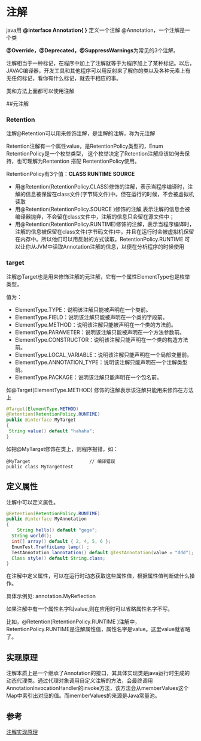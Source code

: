 # 注解

java用  **@interface Annotation{ }** 定义一个注解 @Annotation，一个注解是一个类

**@Override，@Deprecated，@SuppressWarnings**为常见的3个注解。

注解相当于一种标记，在程序中加上了注解就等于为程序加上了某种标记。以后，
JAVAC编译器，开发工具和其他程序可以用反射来了解你的类以及各种元素上有无任何标记，看你有什么标记，就去干相应的事。

类和方法上面都可以使用注解



##元注解

### Retention

注解@Retention可以用来修饰注解，是注解的注解，称为元注解

Retention注解有一个属性value，是RetentionPolicy类型的，Enum RetentionPolicy是一个枚举类型，
这个枚举决定了Retention注解应该如何去保持，也可理解为Rentention 搭配 RententionPolicy使用。

RetentionPolicy有3个值：**CLASS  RUNTIME   SOURCE**

- 用@Retention(RetentionPolicy.CLASS)修饰的注解，表示当程序编译时，注解的信息被保留在class文件(字节码文件)中。但在运行的时候，不会被虚拟机读取
- 用@Retention(RetentionPolicy.SOURCE )修饰的注解,表示注解的信息会被编译器抛弃，不会留在class文件中，注解的信息只会留在源文件中；
- 用@Retention(RetentionPolicy.RUNTIME)修饰的注解，表示当程序编译时，注解的信息被保留在class文件(字节码文件)中，并且在运行时会被虚拟机保留在内存中。所以他们可以用反射的方式读取。RetentionPolicy.RUNTIME 可以让你从JVM中读取Annotation注解的信息，以便在分析程序的时候使用



### target

注解@Target也是用来修饰注解的元注解，它有一个属性ElementType也是枚举类型，  

值为：

- ElementType.TYPE：说明该注解只能被声明在一个类前。
- ElementType.FIELD：说明该注解只能被声明在一个类的字段前。
- ElementType.METHOD：说明该注解只能被声明在一个类的方法前。
- ElementType.PARAMETER：说明该注解只能被声明在一个方法参数前。
- ElementType.CONSTRUCTOR：说明该注解只能声明在一个类的构造方法前。
- ElementType.LOCAL_VARIABLE：说明该注解只能声明在一个局部变量前。
- ElementType.ANNOTATION_TYPE：说明该注解只能声明在一个注解类型前。
- ElementType.PACKAGE：说明该注解只能声明在一个包名前。



如@Target(ElementType.METHOD) 修饰的注解表示该注解只能用来修饰在方法上

```java
@Target(ElementType.METHOD)  
@Retention(RetentionPolicy.RUNTIME)  
public @interface MyTarget  
{  
 String value() default "hahaha";  
}
```

如把@MyTarget修饰在类上，则程序报错，如：

```
@MyTarget                      // 编译错误
public class MyTargetTest   
```





## 定义属性

注解中可以定义属性。

```java
@Retention(RetentionPolicy.RUNTIME)  
public @interface MyAnnotation  
{  
 	String hello() default "gege";  
  String world();  
  int[] array() default { 2, 4, 5, 6 };  
  EnumTest.TrafficLamp lamp() ;  
  TestAnnotation lannotation() default @TestAnnotation(value = "ddd");  
  Class style() default String.class;  
}
```

在注解中定义属性，可以在运行时动态获取这些属性值，根据属性值判断做什么操作。

具体示例见: annotation.MyReflection



如果注解中有一个属性名字叫value,则在应用时可以省略属性名字不写。  

比如，@Retention(RetentionPolicy.RUNTIME )注解中，RetentionPolicy.RUNTIME是注解属性值，属性名字是value。这里value就省略了。





## 实现原理

注解本质上是一个继承了Annotation的接口，其具体实现类是java运行时生成的动态代理类。通过代理对象调用自定义注解的方法，会最终调用AnnotationInvocationHandler的invoke方法，该方法会从memberValues这个Map中索引出对应的值。而memberValues的来源是Java常量池。







## 参考

[注解实现原理](https://www.cnblogs.com/hujingnb/p/10181647.html)



